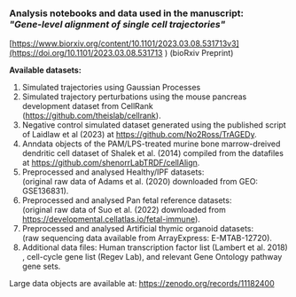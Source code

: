 ### Analysis notebooks and data used in the manuscript: <br> ***"Gene-level alignment of single cell trajectories"*** <br>
[https://www.biorxiv.org/content/10.1101/2023.03.08.531713v3](https://doi.org/10.1101/2023.03.08.531713 ) (bioRxiv Preprint)

**Available datasets:**

1. Simulated trajectories using Gaussian Processes
2. Simulated trajectory perturbations using the mouse pancreas development dataset from CellRank (https://github.com/theislab/cellrank).
3. Negative control simulated dataset generated using the published script of Laidlaw et al (2023) at https://github.com/No2Ross/TrAGEDy.
4. Anndata objects of the PAM/LPS-treated murine bone marrow-dreived dendritic cell dataset of Shalek et al. (2014) compiled from the datafiles at https://github.com/shenorrLabTRDF/cellAlign.
5. Preprocessed and analysed Healthy/IPF datasets: <br>(original raw data of Adams et al. (2020) downloaded from GEO: GSE136831).
6. Preprocessed and analysed Pan fetal reference datasets: <br> (original raw data of Suo et al. (2022) downloaded from https://developmental.cellatlas.io/fetal-immune).
7. Preprocessed and analysed Artificial thymic organoid datasets: <br> (raw sequencing data available from ArrayExpress: E-MTAB-12720).
8. Additional data files: Human transcription factor list (Lambert et al. 2018) , cell-cycle gene list (Regev Lab), and relevant Gene Ontology pathway gene sets. 

Large data objects are available at: https://zenodo.org/records/11182400


